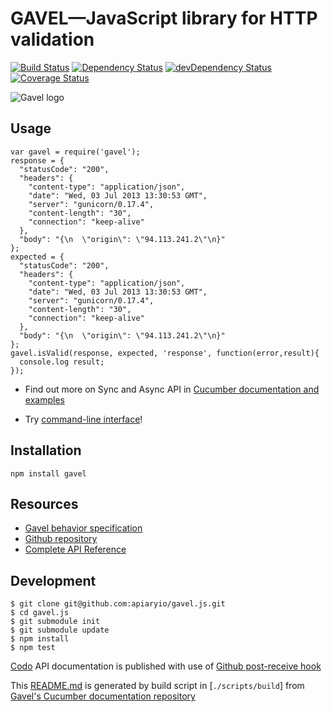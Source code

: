 # GAVEL—JavaScript library for HTTP validation

[![Build Status](https://travis-ci.org/apiaryio/gavel.js.png?branch=master)](https://travis-ci.org/apiaryio/gavel.js)
[![Dependency Status](https://david-dm.org/apiaryio/gavel.js.png)](https://david-dm.org/apiaryio/gavel.js)
[![devDependency Status](https://david-dm.org/apiaryio/gavel.js/dev-status.png)](https://david-dm.org/apiaryio/gavel.js#info=devDependencies)
[![Coverage Status](https://coveralls.io/repos/apiaryio/gavel.js/badge.png)](https://coveralls.io/r/apiaryio/gavel.js)


![Gavel logo](https://raw.github.com/apiaryio/gavel/master/img/gavel.png)


## Usage

```
var gavel = require('gavel');
response = {
  "statusCode": "200",
  "headers": {
    "content-type": "application/json",
    "date": "Wed, 03 Jul 2013 13:30:53 GMT",
    "server": "gunicorn/0.17.4",
    "content-length": "30",
    "connection": "keep-alive"
  },
  "body": "{\n  \"origin\": \"94.113.241.2\"\n}"
};
expected = {
  "statusCode": "200",
  "headers": {
    "content-type": "application/json",
    "date": "Wed, 03 Jul 2013 13:30:53 GMT",
    "server": "gunicorn/0.17.4",
    "content-length": "30",
    "connection": "keep-alive"
  },
  "body": "{\n  \"origin\": \"94.113.241.2\"\n}"
};
gavel.isValid(response, expected, 'response', function(error,result){
  console.log result;
});
```

- Find out more on Sync and Async API in [Cucumber documentation and examples](https://www.relishapp.com/apiary/gavel/docs/node-js/)

- Try [command-line interface](https://www.relishapp.com/apiary/gavel/docs/command-line-interface)!

## Installation

```
npm install gavel
```

## Resources

- [Gavel behavior specification](https://www.relishapp.com/apiary/gavel/docs)
- [Github repository](https://github.com/apiaryio/gavel.js)
- [Complete API Reference](http://coffeedoc.info/github/apiaryio/gavel.js/master/)

## Development

```
$ git clone git@github.com:apiaryio/gavel.js.git
$ cd gavel.js
$ git submodule init
$ git submodule update
$ npm install
$ npm test
```

[Codo][codo] API documentation is published with use of [Github post-receive hook](https://help.github.com/articles/post-receive-hooks)

This [README.md][Readme] is generated by build script in [`./scripts/build`] from [Gavel's Cucumber documentation repository][SpecRepo]

[Readme]: https://github.com/apiaryio/gavel.js/blob/master/README.md
[Codo]: https://github.com/netzpirat/codo
[SpecRepo]: https://github.com/apiaryio/gavel/tree/master/node_js



